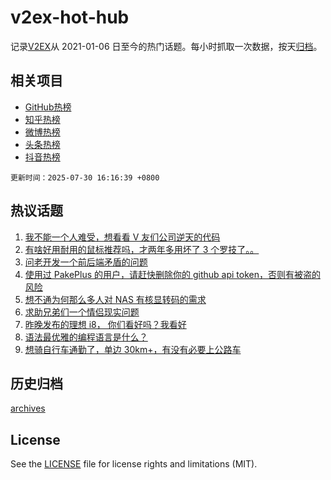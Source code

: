 # v2ex-hot-hub

 记录[V2EX](https://www.v2ex.com/)从 2021-01-06 日至今的热门话题。每小时抓取一次数据，按天[归档](archives)。
 
 ## 相关项目

- [GitHub热榜](https://github.com/lonnyzhang423/github-hot-hub)
- [知乎热榜](https://github.com/lonnyzhang423/zhihu-hot-hub)
- [微博热榜](https://github.com/lonnyzhang423/weibo-hot-hub)
- [头条热榜](https://github.com/lonnyzhang423/toutiao-hot-hub)
- [抖音热榜](https://github.com/lonnyzhang423/douyin-hot-hub)


 `更新时间：2025-07-30 16:16:39 +0800`

## 热议话题

1. [我不能一个人难受，想看看 V 友们公司逆天的代码](https://www.v2ex.com/t/1148645)
1. [有啥好用耐用的鼠标推荐吗，才两年多用坏了 3 个罗技了。。](https://www.v2ex.com/t/1148641)
1. [问老开发一个前后端矛盾的问题](https://www.v2ex.com/t/1148608)
1. [使用过 PakePlus 的用户，请赶快删除你的 github api token，否则有被盗的风险](https://www.v2ex.com/t/1148581)
1. [想不通为何那么多人对 NAS 有核显转码的需求](https://www.v2ex.com/t/1148642)
1. [求助兄弟们一个情侣现实问题](https://www.v2ex.com/t/1148586)
1. [昨晚发布的理想 i8， 你们看好吗？我看好](https://www.v2ex.com/t/1148667)
1. [语法最优雅的编程语言是什么？](https://www.v2ex.com/t/1148712)
1. [想骑自行车通勤了，单边 30km+，有没有必要上公路车](https://www.v2ex.com/t/1148656)

## 历史归档

[archives](archives)

## License

See the [LICENSE](LICENSE) file for license rights and limitations (MIT).

